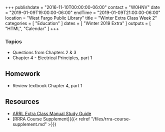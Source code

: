 +++
publishdate = "2016-11-10T00:00:00-06:00"
contact = "W0HNV"
date = "2019-01-09T19:00:00-06:00"
endTime = "2019-01-09T21:00:00-06:00"
location = "West Fargo Public Library"
title = "Winter Extra Class Week 2"
categories = [ "Education" ]
dates = [ "Winter 2019 Extra" ]
outputs = [ "HTML", "Calendar" ]
+++

### Topics

* Questions from Chapters 2 & 3
* Chapter 4 - Electrical Principles, part 1

## Homework

* Review textbook Chapter 4, part 1

## Resources

* [ARRL Extra Class Manual Study Guide](http://www.arrl.org/files/file/Extra%20Class%20License%20Manual/ECLM%2011th%20edition/ECLM%202016%20Studyguide.pdf)
* [RRRA Course Supplement]({{< relref "/files/rrra-course-supplement.md" >}})
